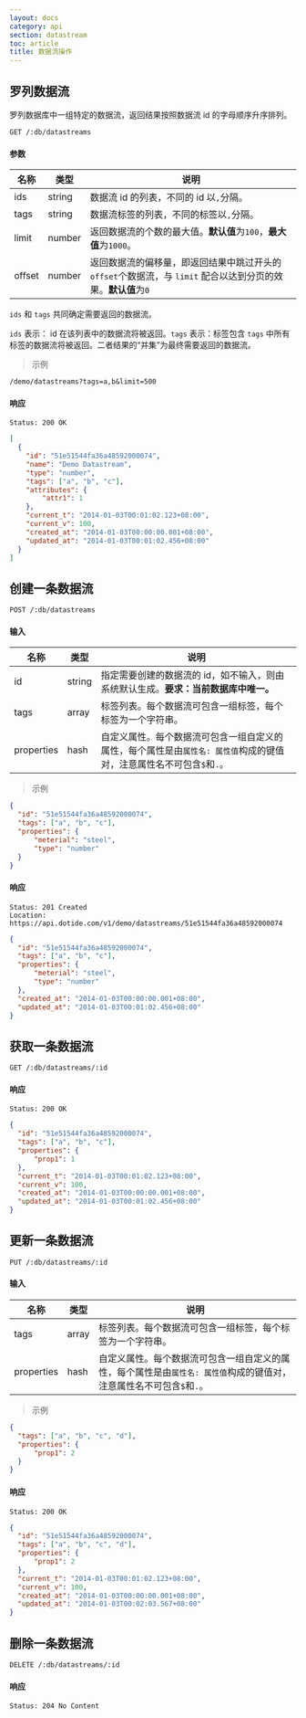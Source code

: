 ```yaml
---
layout: docs
category: api
section: datastream
toc: article
title: 数据流操作
---
```


## 罗列数据流

罗列数据库中一组特定的数据流，返回结果按照数据流 id 的字母顺序升序排列。

```
GET /:db/datastreams
```

#### 参数
| 名称        | 类型    | 说明 |
| ---------- | ------ | ------------------------------------------------------ |
| ids        | string | 数据流 id 的列表，不同的 id 以`,`分隔。 |
| tags       | string | 数据流标签的列表，不同的标签以`,`分隔。 |
| limit      | number | 返回数据流的个数的最大值。**默认值**为`100`，**最大值**为`1000`。 |
| offset     | number | 返回数据流的偏移量，即返回结果中跳过开头的 `offset`个数据流，与 `limit` 配合以达到分页的效果。**默认值**为`0` |

`ids` 和 `tags` 共同确定需要返回的数据流。

`ids` 表示： id 在该列表中的数据流将被返回。`tags` 表示：标签包含 `tags` 中所有标签的数据流将被返回。二者结果的“并集”为最终需要返回的数据流。

> 示例

```
/demo/datastreams?tags=a,b&limit=500
```

#### 响应

```
Status: 200 OK
```

```json
[
  {
    "id": "51e51544fa36a48592000074",
    "name": "Demo Datastream",
    "type": "number",
    "tags": ["a", "b", "c"],
    "attributes": {
        "attr1": 1
    },
    "current_t": "2014-01-03T00:01:02.123+08:00",
    "current_v": 100,
    "created_at": "2014-01-03T00:00:00.001+08:00",
    "updated_at": "2014-01-03T00:01:02.456+08:00"
  }
]
```


## 创建一条数据流

```
POST /:db/datastreams
```

#### 输入

| 名称        | 类型             | 说明 |
| ---------- | ---------------- | ------------------------------------------------------ |
| id         | string           | 指定需要创建的数据流的 id，如不输入，则由系统默认生成。**要求：当前数据库中唯一。** |
| tags       | array            | 标签列表。每个数据流可包含一组标签，每个标签为一个字符串。 |
| properties | hash             | 自定义属性。每个数据流可包含一组自定义的属性，每个属性是由`属性名: 属性值`构成的键值对，注意属性名不可包含`$`和`.`。 |

> 示例

```json
{
  "id": "51e51544fa36a48592000074",
  "tags": ["a", "b", "c"],
  "properties": {
      "meterial": "steel",
      "type": "number"
  }
}
```

#### 响应

```
Status: 201 Created
Location: https://api.dotide.com/v1/demo/datastreams/51e51544fa36a48592000074
```

```json
{
  "id": "51e51544fa36a48592000074",
  "tags": ["a", "b", "c"],
  "properties": {
      "meterial": "steel",
      "type": "number"
  },
  "created_at": "2014-01-03T00:00:00.001+08:00",
  "updated_at": "2014-01-03T00:01:02.456+08:00"
}
```


## 获取一条数据流

```
GET /:db/datastreams/:id
```

#### 响应

```
Status: 200 OK
```

```json
{
  "id": "51e51544fa36a48592000074",
  "tags": ["a", "b", "c"],
  "properties": {
      "prop1": 1
  },
  "current_t": "2014-01-03T00:01:02.123+08:00",
  "current_v": 100,
  "created_at": "2014-01-03T00:00:00.001+08:00",
  "updated_at": "2014-01-03T00:01:02.456+08:00"
}
```


## 更新一条数据流

```
PUT /:db/datastreams/:id
```

#### 输入

| 名称        | 类型             | 说明 |
| ---------- | ---------------- | ------------------------------------------------------ |
| tags       | array            | 标签列表。每个数据流可包含一组标签，每个标签为一个字符串。 |
| properties | hash             | 自定义属性。每个数据流可包含一组自定义的属性，每个属性是由`属性名: 属性值`构成的键值对，注意属性名不可包含`$`和`.`。 |

> 示例

```json
{
  "tags": ["a", "b", "c", "d"],
  "properties": {
      "prop1": 2
  }
}
```

#### 响应

```
Status: 200 OK
```

```json
{
  "id": "51e51544fa36a48592000074",
  "tags": ["a", "b", "c", "d"],
  "properties": {
      "prop1": 2
  },
  "current_t": "2014-01-03T00:01:02.123+08:00",
  "current_v": 100,
  "created_at": "2014-01-03T00:00:00.001+08:00",
  "updated_at": "2014-01-03T00:02:03.567+08:00"
}
```


## 删除一条数据流

```
DELETE /:db/datastreams/:id
```

#### 响应

```
Status: 204 No Content
```

[auth]: /v2/auth/overview.html

